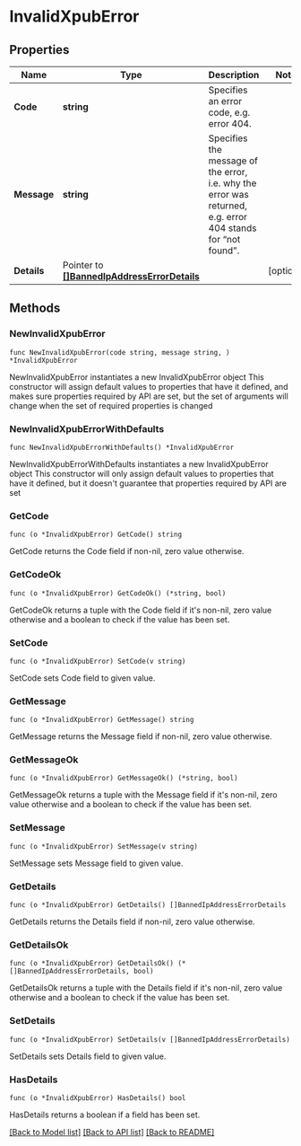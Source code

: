 # InvalidXpubError

## Properties

Name | Type | Description | Notes
------------ | ------------- | ------------- | -------------
**Code** | **string** | Specifies an error code, e.g. error 404. | 
**Message** | **string** | Specifies the message of the error, i.e. why the error was returned, e.g. error 404 stands for “not found”. | 
**Details** | Pointer to [**[]BannedIpAddressErrorDetails**](BannedIpAddressErrorDetails.md) |  | [optional] 

## Methods

### NewInvalidXpubError

`func NewInvalidXpubError(code string, message string, ) *InvalidXpubError`

NewInvalidXpubError instantiates a new InvalidXpubError object
This constructor will assign default values to properties that have it defined,
and makes sure properties required by API are set, but the set of arguments
will change when the set of required properties is changed

### NewInvalidXpubErrorWithDefaults

`func NewInvalidXpubErrorWithDefaults() *InvalidXpubError`

NewInvalidXpubErrorWithDefaults instantiates a new InvalidXpubError object
This constructor will only assign default values to properties that have it defined,
but it doesn't guarantee that properties required by API are set

### GetCode

`func (o *InvalidXpubError) GetCode() string`

GetCode returns the Code field if non-nil, zero value otherwise.

### GetCodeOk

`func (o *InvalidXpubError) GetCodeOk() (*string, bool)`

GetCodeOk returns a tuple with the Code field if it's non-nil, zero value otherwise
and a boolean to check if the value has been set.

### SetCode

`func (o *InvalidXpubError) SetCode(v string)`

SetCode sets Code field to given value.


### GetMessage

`func (o *InvalidXpubError) GetMessage() string`

GetMessage returns the Message field if non-nil, zero value otherwise.

### GetMessageOk

`func (o *InvalidXpubError) GetMessageOk() (*string, bool)`

GetMessageOk returns a tuple with the Message field if it's non-nil, zero value otherwise
and a boolean to check if the value has been set.

### SetMessage

`func (o *InvalidXpubError) SetMessage(v string)`

SetMessage sets Message field to given value.


### GetDetails

`func (o *InvalidXpubError) GetDetails() []BannedIpAddressErrorDetails`

GetDetails returns the Details field if non-nil, zero value otherwise.

### GetDetailsOk

`func (o *InvalidXpubError) GetDetailsOk() (*[]BannedIpAddressErrorDetails, bool)`

GetDetailsOk returns a tuple with the Details field if it's non-nil, zero value otherwise
and a boolean to check if the value has been set.

### SetDetails

`func (o *InvalidXpubError) SetDetails(v []BannedIpAddressErrorDetails)`

SetDetails sets Details field to given value.

### HasDetails

`func (o *InvalidXpubError) HasDetails() bool`

HasDetails returns a boolean if a field has been set.


[[Back to Model list]](../README.md#documentation-for-models) [[Back to API list]](../README.md#documentation-for-api-endpoints) [[Back to README]](../README.md)


